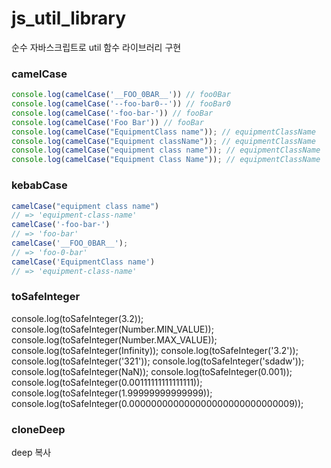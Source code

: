 # js_util_library

순수 자바스크립트로 util 함수 라이브러리 구현
### camelCase

```js
console.log(camelCase('__FOO_0BAR__')) // foo0Bar
console.log(camelCase('--foo-bar0--')) // fooBar0
console.log(camelCase('-foo-bar-')) // fooBar
console.log(camelCase('Foo Bar')) // fooBar
console.log(camelCase("EquipmentClass name")); // equipmentClassName
console.log(camelCase("Equipment className")); // equipmentClassName
console.log(camelCase("equipment class name")); // equipmentClassName
console.log(camelCase("Equipment Class Name")); // equipmentClassName
```

### kebabCase

```js
camelCase("equipment class name")
// => 'equipment-class-name'
camelCase('-foo-bar-')
// => 'foo-bar'
camelCase('__FOO_0BAR__');
// => 'foo-0-bar'
camelCase('EquipmentClass name')
// => 'equipment-class-name'
```

### toSafeInteger

console.log(toSafeInteger(3.2));
console.log(toSafeInteger(Number.MIN_VALUE));
console.log(toSafeInteger(Number.MAX_VALUE));
console.log(toSafeInteger(Infinity));
console.log(toSafeInteger('3.2'));
console.log(toSafeInteger('321'));
console.log(toSafeInteger('sdadw'));
console.log(toSafeInteger(NaN));
console.log(toSafeInteger(0.001));
console.log(toSafeInteger(0.00111111111111111));
console.log(toSafeInteger(1.99999999999999));
console.log(toSafeInteger(0.000000000000000000000000000009));

### cloneDeep
deep 복사
